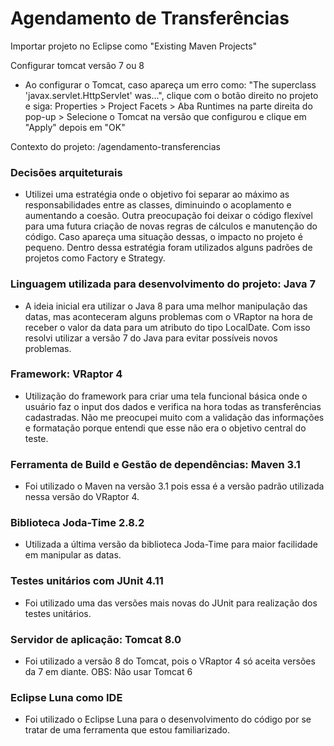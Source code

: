 # Agendamento de Transferências

Importar projeto no Eclipse como "Existing Maven Projects"


Configurar tomcat versão 7 ou 8

- Ao configurar o Tomcat, caso apareça um erro como: "The superclass 'javax.servlet.HttpServlet' was...", clique com o botão direito no projeto e siga: Properties > Project Facets > Aba Runtimes na parte direita do pop-up > Selecione o Tomcat na versão que configurou e clique em "Apply" depois em "OK"


Contexto do projeto: /agendamento-transferencias


### Decisões arquiteturais
- Utilizei uma estratégia onde o objetivo foi separar ao máximo as responsabilidades entre as classes, diminuindo o acoplamento e aumentando a coesão. Outra preocupação foi deixar o código flexível para uma futura criação de novas regras de cálculos e manutenção do código. Caso apareça uma situação dessas, o impacto no projeto é pequeno. Dentro dessa estratégia foram utilizados alguns padrões de projetos como Factory e Strategy.

### Linguagem utilizada para desenvolvimento do projeto: Java 7
- A ideia inicial era utilizar o Java 8 para uma melhor manipulação das datas, mas aconteceram alguns problemas com o VRaptor na hora de receber o valor da data para um atributo do tipo LocalDate. Com isso resolvi utilizar a versão 7 do Java para evitar possíveis novos problemas.

### Framework: VRaptor 4
- Utilização do framework para criar uma tela funcional básica onde o usuário faz o input dos dados e verifica na hora todas as transferências cadastradas. Não me preocupei muito com a validação das informações e formatação porque entendi que esse não era o objetivo central do teste.

### Ferramenta de Build e Gestão de dependências: Maven 3.1
- Foi utilizado o Maven na versão 3.1 pois essa é a versão padrão utilizada nessa versão do VRaptor 4.

### Biblioteca Joda-Time 2.8.2
- Utilizada a última versão da biblioteca Joda-Time para maior facilidade em manipular as datas.

### Testes unitários com JUnit 4.11
- Foi utilizado uma das versões mais novas do JUnit para realização dos testes unitários. 

### Servidor de aplicação: Tomcat 8.0
- Foi utilizado a versão 8 do Tomcat, pois o VRaptor 4 só aceita versões da 7 em diante. 
OBS: Não usar Tomcat 6

### Eclipse Luna como IDE
- Foi utilizado o Eclipse Luna para o desenvolvimento do código por se tratar de uma ferramenta que estou familiarizado.